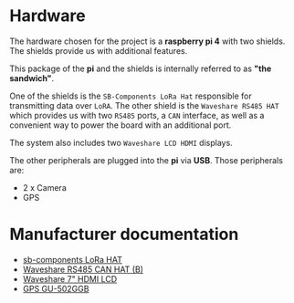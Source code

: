 # Hardware
The hardware chosen for the project is a **raspberry pi 4** with two shields. The shields provide us with additional features.

This package of the **pi** and the shields is internally referred to as **"the sandwich"**.

One of the shields is the `SB-Components LoRa Hat` responsible for transmitting data over `LoRA`. The other shield is the `Waveshare RS485 HAT` which provides us with two `RS485` ports, a `CAN` interface, as well as a convenient way to power the board with an additional port.

The system also includes two `Waveshare LCD HDMI` displays.

The other peripherals are plugged into the **pi** via **USB**. Those peripherals are:
* 2 x Camera
* GPS


# Manufacturer documentation
- [sb-components LoRa HAT](https://learn.sb-components.co.uk/LoRa-HAT-for-Raspberry-Pi)
- [Waveshare RS485 CAN HAT (B)](https://www.waveshare.com/wiki/RS485_CAN_HAT_(B))
- [Waveshare 7" HDMI LCD](https://www.waveshare.com/wiki/7inch_HDMI_LCD_(C))
- [GPS GU-502GGB](https://www.yic.com.tw/wp-content/uploads/2025/05/YIC-GU-502GGB-GU-502MGGB.pdf)
